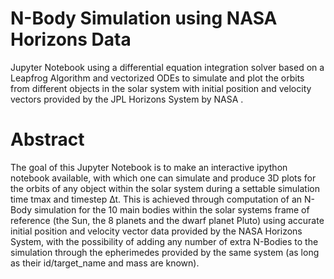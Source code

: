 # N-Body Simulation using NASA Horizons Data
Jupyter Notebook using a differential equation integration solver based on a Leapfrog Algorithm and vectorized ODEs to simulate and plot the orbits from different objects in the solar system with initial position and velocity vectors provided by the JPL Horizons System by NASA .
# Abstract
The goal of this Jupyter Notebook is to make an interactive ipython notebook available,
with which one can simulate and produce 3D plots for the orbits of any object within the solar
system during a settable simulation time tmax and timestep ∆t. This is achieved through computation
of an N-Body simulation for the 10 main bodies within the solar systems frame of reference
(the Sun, the 8 planets and the dwarf planet Pluto) using accurate initial position and velocity
vector data provided by the NASA Horizons System, with the possibility of adding any number of extra
N-Bodies to the simulation through the epherimedes provided by the same system (as long as
their id/target_name and mass are known).
